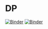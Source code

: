 # DP
[![Binder](https://mybinder.org/badge_logo.svg)](https://mybinder.org/v2/gh/AlexWax/DP/master?файлpath=DoublePendulum.ipynb)
[![Binder](https://mybinder.org/badge_logo.svg)](https://mybinder.org/v2/gh/AlexWax/DP/master?filepath=DoublePendulum.ipynb)
